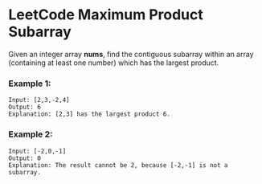 # LeetCode Maximum Product Subarray

Given an integer array **nums**, find the contiguous subarray within an array (containing at least one number) which has the largest product.

### Example 1:
```
Input: [2,3,-2,4]
Output: 6
Explanation: [2,3] has the largest product 6.
```

### Example 2:
```
Input: [-2,0,-1]
Output: 0
Explanation: The result cannot be 2, because [-2,-1] is not a subarray.
```